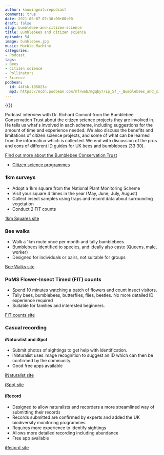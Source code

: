 ```yaml
---
author: knowingnaturepodcast
comments: true
date: 2021-06-07 07:30:00+00:00
draft: false
slug: bumblebee-and-citizen-science
title: Bumblebees and citizen science
episode: 54
image: bumblebee.jpg
music: Marble_Machine
categories:
- Podcast
tags:
- Bees
- Citizen science
- Pollinators
- Science
podbean:
  id: 44fsk-105823a
  mp3: https://mcdn.podbean.com/mf/web/mgqby7/Ep_54_-_Bumblebees_and_citizen_scienceagp4f.mp3
---
```


{{<podcast-player>}}

Podcast interview with Dr. Richard Comont from the Bumblebee Conservation
Trust about the citizen science projects they are involved in. He tells us
what's involved in each scheme, including suggestions for the amount of time
and experience needed. We also discuss the benefits and limitations of citizen
science projects, and some of what can be learned from the information which
is collected. We end with discussion of the pros and cons of different ID
guides for UK bees and bumblebees (33:30).

[Find out more about the Bumblebee Conservation Trust](https://www.bumblebeeconservation.org/)

  * [Citizen science programmes](https://www.bumblebeeconservation.org/surveys/)

### 1km surveys

  * Adopt a 1km square from the National Plant Monitoring Scheme
  * Visit your square 4 times in the year (May, June, July, August)
  * Collect insect samples using traps and record data about surrounding vegetation
  * Conduct 2 FIT counts

[1km Squares site](https://ukpoms.org.uk/one-km-square-survey)

### Bee walks

  * Walk a 1km route once per month and tally bumblebees
  * Bumblebees identified to species, and ideally also caste (Queens, male, worker)
  * Designed for individuals or pairs, not suitable for groups

[Bee Walks site](https://www.bumblebeeconservation.org/beewalk/)

### PoMS Flower-Insect Timed (FIT) counts

  * Spend 10 minutes watching a patch of flowers and count insect visitors.
  * Tally bees, bumblebees, butterflies, flies, beetles. No more detailed ID experience required
  * Suitable for families and interested beginners.

[FIT counts site](https://ukpoms.org.uk/fit-counts)

### Casual recording

#### iNaturalist and iSpot

  * Submit photos of sightings to get help with identification.
  * iNaturalist uses image recognition to suggest an ID which can then be confirmed by the community.
  * Good free apps available

[iNaturalist site](https://www.inaturalist.org/)

[iSpot site](https://www.ispotnature.org/)

#### iRecord

  * Designed to allow naturalists and recorders a more streamlined way of submitting their records
  * Records submitted are confirmed by experts and added the UK biodiversity monitoring programmes
  * Requires more experience to identify sightings
  * Allows more detailed recording including abundance
  * Free app available

[iRecord site](https://www.brc.ac.uk/irecord/)

